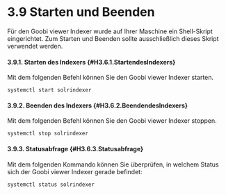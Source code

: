 # 3.9 Starten und Beenden

Für den Goobi viewer Indexer wurde auf Ihrer Maschine ein Shell-Skript eingerichtet. Zum Starten und Beenden sollte ausschließlich dieses Skript verwendet werden.

#### 3.9.1. Starten des Indexers {#H3.6.1.StartendesIndexers}

Mit dem folgenden Befehl können Sie den Goobi viewer Indexer starten.

```text
systemctl start solrindexer
```

#### 3.9.2. Beenden des Indexers {#H3.6.2.BeendendesIndexers}

Mit dem folgenden Befehl können Sie den Goobi viewer Indexer stoppen.

```text
systemctl stop solrindexer
```

#### 3.9.3. Statusabfrage {#H3.6.3.Statusabfrage}

Mit dem folgenden Kommando können Sie überprüfen, in welchem Status sich der Goobi viewer Indexer gerade befindet:

```text
systemctl status solrindexer
```



